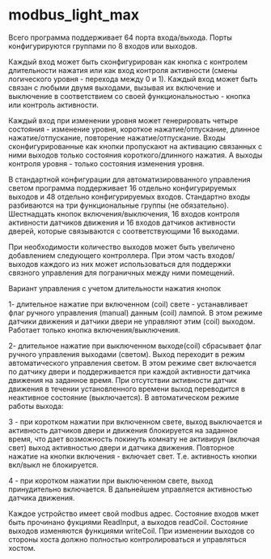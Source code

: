 # modbus_light_max
Всего программа поддерживает 64 порта входа/выхода. 
Порты конфигурируются группами по 8 входов или выходов. 

Каждый вход может быть сконфигурирован как кнопка с контролем длительности нажатия или как вход контроля активности (смены логического уровня - перехода между 0 и 1).
Каждый вход может быть связан с любыми двумя выходами, вызывая их включение и выключение в соответствием со своей функциональностью - кнопка или контроль активности.

Каждый вход при изменении уровня может генерировать четыре  состояния - изменение уровня, короткое нажатие/отпускание, длинное нажатие/отпускание, повторение нажатие/отпускание.
Входы сконфигурированные как кнопки пропускают на активацию связанных с ними выходов только состояния короткого/длинного нажатия.
А выходы контроля уровня - только состояния изменения уровня.

В стандартной конфигурации для автоматизировванного управления светом программа поддерживает 16 отдельно конфигурируемых выходов и 48 отдельно конфигурируемых входов. Стандартно входы разбиваются на три функциональные группы (не обязательно). Шестнадцать кнопок включения/выключения, 16 входов контроля активности датчиков движения и 16 входов датчиков активности дверей, которые связываются с соответствующими 16 выходами. 

При необходимости количество выходов может быть увеличено добавлением следующего контроллера. При этом часть входов/выходов каждого из них может использоваться для поддержки связного управления для пограничных между ними помещений.

Вариант управления с учетом длительности нажатия кнопок

1- длительное нажатие при включенном (coil) свете - устанавливает флаг ручного управления (manual) данным (coil) лампой. В этом режиме датчики движения и датчики двери не управляют этим (coil) выходом. Работает только кнопка включения/выключения.

2- длительное нажатие при выключенном выходе(coil) сбрасывает флаг ручного управления выходами (светом). Выход переходит в режим автоматического управления светом.   В этом режиме свет включается по датчику двери и поддерживается при каждой активности датчика движения на заданное время. При отсутствии активности датчик движения в течении установленного времени выход переводится в неактивное состояние (выключается).
В автоматическом режиме работы выхода:

3 - при коротком нажатии при включенном свете, выход выключается и активность датчиков двери и движения блокируется на заданное время, что дает возможность покинуть комнату не активируя (включая свет) выход активностью двери и датчика движения. Повторное нажатие на кнопки включения - включает свет. Т.е. активность кнопки вкл/выкл не блокируется.

4 - при коротком нажатии при выключенном свете, выход принудительно включается. В дальнейшем управляется активностью датчика движения.

Каждое устройство имеет свой modbus адрес. Состояние входов мжет быть прочинано фукциями ReadInput, а выходов readCoil. Состояние выходов изменяются функциями writeCoil. При изменении выходов со стороны хоста должно полностью контролироваться и управляться хостом.
